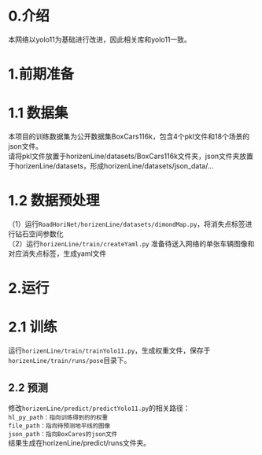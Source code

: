 # 0.介绍
本网络以yolo11为基础进行改进，因此相关库和yolo11一致。
# 1.前期准备
# 1.1 数据集
本项目的训练数据集为公开数据集BoxCars116k，包含4个pkl文件和18个场景的json文件。  
请将pkl文件放置于horizenLine/datasets/BoxCars116k文件夹，json文件夹放置于horizenLine/datasets，形成horizenLine/datasets/json_data/...
# 1.2 数据预处理
（1）运行`RoadHoriNet/horizenLine/datasets/dimondMap.py`，将消失点标签进行钻石空间参数化   
（2）运行`horizenLine/train/createYaml.py` 准备待送入网络的单张车辆图像和对应消失点标签，生成yaml文件
# 2.运行
# 2.1 训练
运行`horizenLine/train/trainYolo11.py`，生成权重文件，保存于`horizenLine/train/runs/pose`目录下。
## 2.2 预测
修改`horizenLine/predict/predictYolo11.py`的相关路径：     
    `hl_py_path：指向训练得到的的权重`  
    `file_path：指向待预测地平线的图像`  
    `json_path：指向BoxCares的json文件`  
结果生成在horizenLine/predict/runs文件夹。
